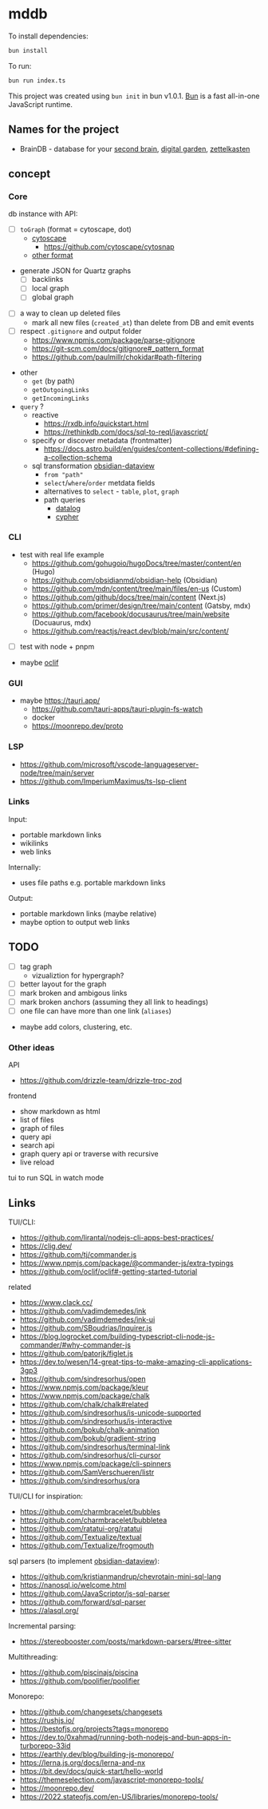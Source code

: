 # mddb

To install dependencies:

```bash
bun install
```

To run:

```bash
bun run index.ts
```

This project was created using `bun init` in bun v1.0.1. [Bun](https://bun.sh) is a fast all-in-one JavaScript runtime.

## Names for the project

- BrainDB - database for your [second brain](https://www.ssp.sh/brain/), [digital garden](https://github.com/MaggieAppleton/digital-gardeners), [zettelkasten](https://zettelkasten.de/posts/overview/)

## concept

### Core

db instance with API:

- [ ] `toGraph` (format = cytoscape, dot)
  - [cytoscape](https://js.cytoscape.org/#notation/elements-json)
    - https://github.com/cytoscape/cytosnap
  - [other format](https://graph.stereobooster.com/notes/File-formats)
- generate JSON for Quartz graphs
  - [ ] backlinks
  - [ ] local graph
  - [ ] global graph
- [ ] a way to clean up deleted files
  - mark all new files (`created_at`) than delete from DB and emit events
- [ ] respect `.gitignore` and output folder
  - https://www.npmjs.com/package/parse-gitignore
  - https://git-scm.com/docs/gitignore#_pattern_format
  - https://github.com/paulmillr/chokidar#path-filtering
- other
  - `get` (by path)
  - `getOutgoingLinks`
  - `getIncomingLinks`
- `query` ?
  - reactive
    - https://rxdb.info/quickstart.html
    - https://rethinkdb.com/docs/sql-to-reql/javascript/
  - specify or discover metadata (frontmatter)
    - https://docs.astro.build/en/guides/content-collections/#defining-a-collection-schema
  - sql transformation [obsidian-dataview](https://github.com/blacksmithgu/obsidian-dataview)
    - `from "path"`
    - `select`/`where`/`order` metdata fields
    - alternatives to `select` - `table`, `plot`, `graph`
    - path queries
      - [datalog](https://docs.cozodb.org/en/latest/tips.html)
      - [cypher](https://kuzudb.com/docusaurus/cypher/query-clauses/match)

### CLI

- test with real life example
  - https://github.com/gohugoio/hugoDocs/tree/master/content/en (Hugo)
  - https://github.com/obsidianmd/obsidian-help (Obsidian)
  - https://github.com/mdn/content/tree/main/files/en-us (Custom)
  - https://github.com/github/docs/tree/main/content (Next.js)
  - https://github.com/primer/design/tree/main/content (Gatsby, mdx)
  - https://github.com/facebook/docusaurus/tree/main/website (Docuaurus, mdx)
  - https://github.com/reactjs/react.dev/blob/main/src/content/
- [ ] test with node + pnpm
- maybe [oclif](https://github.com/oclif/oclif#-getting-started-tutorial)

### GUI

- maybe https://tauri.app/
  - https://github.com/tauri-apps/tauri-plugin-fs-watch
  - docker
  - https://moonrepo.dev/proto

### LSP

- https://github.com/microsoft/vscode-languageserver-node/tree/main/server
- https://github.com/ImperiumMaximus/ts-lsp-client

### Links

Input:

- portable markdown links
- wikilinks
- web links

Internally:

- uses file paths e.g. portable markdown links

Output:

- portable markdown links (maybe relative)
- maybe option to output web links

## TODO

- [ ] tag graph
  - vizualiztion for hypergraph?
- [ ] better layout for the graph
- [ ] mark broken and ambigous links
- [ ] mark broken anchors (assuming they all link to headings)
- [ ] one file can have more than one link (`aliases`)
- maybe add colors, clustering, etc.

### Other ideas

API

- https://github.com/drizzle-team/drizzle-trpc-zod

frontend

- show markdown as html
- list of files
- graph of files
- query api
- search api
- graph query api or traverse with recursive
- live reload

tui to run SQL in watch mode

## Links

TUI/CLI:

- https://github.com/lirantal/nodejs-cli-apps-best-practices/
- https://clig.dev/
- https://github.com/tj/commander.js
- https://www.npmjs.com/package/@commander-js/extra-typings
- https://github.com/oclif/oclif#-getting-started-tutorial

related

- https://www.clack.cc/
- https://github.com/vadimdemedes/ink
- https://github.com/vadimdemedes/ink-ui
- https://github.com/SBoudrias/Inquirer.js
- https://blog.logrocket.com/building-typescript-cli-node-js-commander/#why-commander-js
- https://github.com/patorjk/figlet.js
- https://dev.to/wesen/14-great-tips-to-make-amazing-cli-applications-3gp3
- https://github.com/sindresorhus/open
- https://www.npmjs.com/package/kleur
- https://www.npmjs.com/package/chalk
- https://github.com/chalk/chalk#related
- https://github.com/sindresorhus/is-unicode-supported
- https://github.com/sindresorhus/is-interactive
- https://github.com/bokub/chalk-animation
- https://github.com/bokub/gradient-string
- https://github.com/sindresorhus/terminal-link
- https://github.com/sindresorhus/cli-cursor
- https://www.npmjs.com/package/cli-spinners
- https://github.com/SamVerschueren/listr
- https://github.com/sindresorhus/ora

TUI/CLI for inspiration:

- https://github.com/charmbracelet/bubbles
- https://github.com/charmbracelet/bubbletea
- https://github.com/ratatui-org/ratatui
- https://github.com/Textualize/textual
- https://github.com/Textualize/frogmouth

sql parsers (to implement [obsidian-dataview](https://github.com/blacksmithgu/obsidian-dataview)):

- https://github.com/kristianmandrup/chevrotain-mini-sql-lang
- https://nanosql.io/welcome.html
- https://github.com/JavaScriptor/js-sql-parser
- https://github.com/forward/sql-parser
- https://alasql.org/

Incremental parsing:

- https://stereobooster.com/posts/markdown-parsers/#tree-sitter

Multithreading:

- https://github.com/piscinajs/piscina
- https://github.com/poolifier/poolifier

Monorepo:

- https://github.com/changesets/changesets
- https://rushjs.io/
- https://bestofjs.org/projects?tags=monorepo
- https://dev.to/0xahmad/running-both-nodejs-and-bun-apps-in-turborepo-33id
- https://earthly.dev/blog/building-js-monorepo/
- https://lerna.js.org/docs/lerna-and-nx
- https://bit.dev/docs/quick-start/hello-world
- https://themeselection.com/javascript-monorepo-tools/
- https://moonrepo.dev/
- https://2022.stateofjs.com/en-US/libraries/monorepo-tools/
